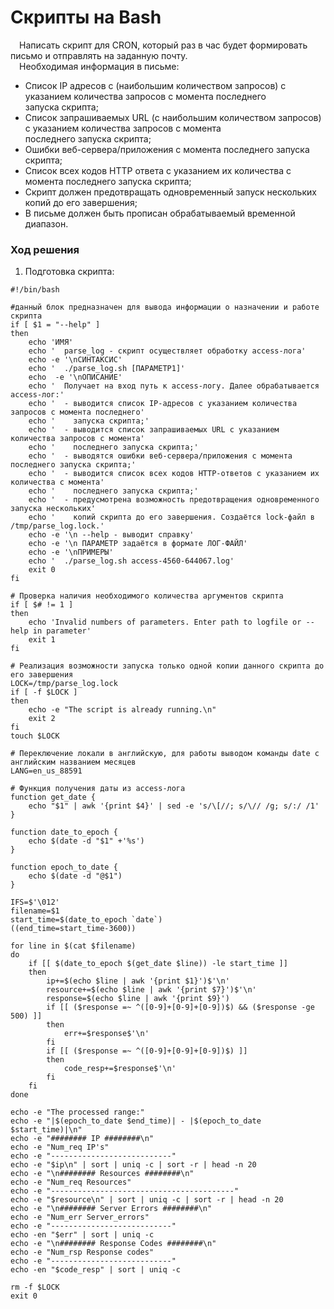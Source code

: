 # Скрипты на Bash #
&ensp;&ensp;Написать скрипт для CRON, который раз в час будет формировать письмо и отправлять на заданную почту.<br/>
&ensp;&ensp;Необходимая информация в письме:<br/>
- Список IP адресов с (наибольшим количеством запросов) с указанием количества запросов с момента последнего<br/>
  запуска скрипта;<br/>
- Список запрашиваемых URL (с наибольшим количеством запросов) с указанием количества запросов с момента<br/>
  последнего запуска скрипта;<br/>
- Ошибки веб-сервера/приложения с момента последнего запуска скрипта;<br/>
- Список всех кодов HTTP ответа с указанием их количества с момента последнего запуска скрипта;<br/>
- Скрипт должен предотвращать одновременный запуск нескольких копий до его завершения;<br/>
- В письме должен быть прописан обрабатываемый временной диапазон.<br/>
### Ход решения ###
1. Подготовка скрипта:<br/>
```shell
#!/bin/bash

#данный блок предназначен для вывода информации о назначении и работе скрипта
if [ $1 = "--help" ]
then
    echo 'ИМЯ'
    echo '  parse_log - скрипт осуществляет обработку access-лога'
    echo -e '\nСИНТАКСИС'
    echo '  ./parse_log.sh [ПАРАМЕТР1]'
    echo  -e '\nОПИСАНИЕ'
    echo '  Получает на вход путь к access-логу. Далее обрабатывается access-лог:'
    echo '  - выводится список IP-адресов с указанием количества запросов с момента последнего'
    echo '    запуска скрипта;'
    echo '  - выводится список запрашиваемых URL с указанием количества запросов с момента'
    echo '    последнего запуска скрипта;'
    echo '  - выводятся ошибки веб-сервера/приложения с момента последнего запуска скрипта;'
    echo '  - выводится список всех кодов HTTP-ответов с указанием их количества с момента'
    echo '    последнего запуска скрипта;'
    echo '  - предусмотрена возможность предотвращения одновременного запуска нескольких'
    echo '    копий скрипта до его завершения. Cоздаётся lock-файл в /tmp/parse_log.lock.'
    echo -e '\n --help - выводит справку'
    echo -e '\n ПАРАМЕТР задаётся в формате ЛОГ-ФАЙЛ'
    echo -e '\nПРИМЕРЫ'
    echo '  ./parse_log.sh access-4560-644067.log'
    exit 0
fi 

# Проверка наличия необходимого количества аргументов скрипта
if [ $# != 1 ]
then
    echo 'Invalid numbers of parameters. Enter path to logfile or --help in parameter'
    exit 1
fi

# Реализация возможности запуска только одной копии данного скрипта до его завершения
LOCK=/tmp/parse_log.lock
if [ -f $LOCK ]
then
    echo -e "The script is already running.\n"
    exit 2
fi
touch $LOCK

# Переключение локали в английскую, для работы выводом команды date с английским названием месяцев
LANG=en_us_88591

# Функция получения даты из access-лога
function get_date {
    echo "$1" | awk '{print $4}' | sed -e 's/\[//; s/\// /g; s/:/ /1'
}

function date_to_epoch {
    echo $(date -d "$1" +'%s')
}

function epoch_to_date {
    echo $(date -d "@$1")
}

IFS=$'\012'
filename=$1
start_time=$(date_to_epoch `date`)
((end_time=start_time-3600))

for line in $(cat $filename) 
do
    if [[ $(date_to_epoch $(get_date $line)) -le start_time ]]
    then
        ip+=$(echo $line | awk '{print $1}')$'\n'
        resource+=$(echo $line | awk '{print $7}')$'\n'
        response=$(echo $line | awk '{print $9}')
        if [[ ($response =~ ^([0-9]+[0-9]+[0-9])$) && ($response -ge 500) ]]
        then 
            err+=$response$'\n'
        fi
        if [[ ($response =~ ^([0-9]+[0-9]+[0-9])$) ]]
        then 
            code_resp+=$response$'\n'
        fi
    fi
done

echo -e "The processed range:"
echo -e "|$(epoch_to_date $end_time)| - |$(epoch_to_date $start_time)|\n"
echo -e "######## IP ########\n"
echo -e "Num_req IP's"
echo -e "---------------------------"
echo -e "$ip\n" | sort | uniq -c | sort -r | head -n 20
echo -e "\n######## Resources ########\n"
echo -e "Num_req Resources"
echo -e "-----------------------------------------"
echo -e "$resource\n" | sort | uniq -c | sort -r | head -n 20
echo -e "\n######## Server Errors ########\n"
echo -e "Num_err Server_errors"
echo -e "---------------------------"
echo -en "$err" | sort | uniq -c
echo -e "\n######## Response Codes ########\n"
echo -e "Num_rsp Response codes"
echo -e "---------------------------"
echo -en "$code_resp" | sort | uniq -c

rm -f $LOCK
exit 0
```
